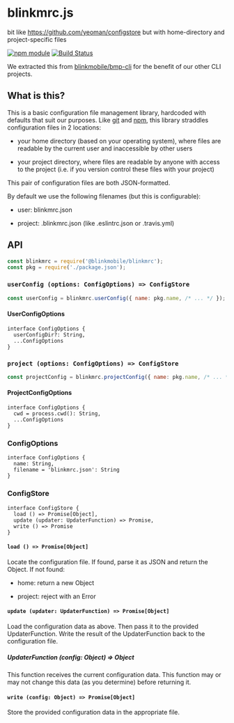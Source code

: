 # blinkmrc.js

bit like https://github.com/yeoman/configstore but with home-directory and project-specific files

[![npm module](https://img.shields.io/npm/v/@blinkmobile/blinkmrc.svg)](https://www.npmjs.com/package/@blinkmobile/blinkmrc)
[![Build Status](https://travis-ci.org/blinkmobile/bmp-cli.svg?branch=master)](https://travis-ci.org/blinkmobile/blinkmrc.js)


We extracted this from [blinkmobile/bmp-cli](https://github.com/blinkmobile/bmp-cli) for the benefit of our other CLI projects.


## What is this?

This is a basic configuration file management library, hardcoded with defaults that suit our purposes. Like [git](http://git-scm.com/) and [npm](https://www.npmjs.com/package/npm), this library straddles configuration files in 2 locations:

- your home directory (based on your operating system), where files are readable by the current user and inaccessible by other users

- your project directory, where files are readable by anyone with access to the project (i.e. if you version control these files with your project)

This pair of configuration files are both JSON-formatted.

By default we use the following filenames (but this is configurable):

- user: blinkmrc.json

- project: .blinkmrc.json (like .eslintrc.json or .travis.yml)


## API

```js
const blinkmrc = require('@blinkmobile/blinkmrc');
const pkg = require('./package.json');
```


### `userConfig (options: ConfigOptions) => ConfigStore`

```js
const userConfig = blinkmrc.userConfig({ name: pkg.name, /* ... */ });
```


#### UserConfigOptions

```
interface ConfigOptions {
  userConfigDir?: String,
  ...ConfigOptions
}
```


### `project (options: ConfigOptions) => ConfigStore`

```js
const projectConfig = blinkmrc.projectConfig({ name: pkg.name, /* ... */ });
```


#### ProjectConfigOptions

```
interface ConfigOptions {
  cwd = process.cwd(): String,
  ...ConfigOptions
}
```




### ConfigOptions

```
interface ConfigOptions {
  name: String,
  filename = 'blinkmrc.json': String
}
```


### ConfigStore

```
interface ConfigStore {
  load () => Promise[Object],
  update (updater: UpdaterFunction) => Promise,
  write () => Promise
}
```


#### `load () => Promise[Object]`

Locate the configuration file.
If found, parse it as JSON and return the Object.
If not found:

- home: return a new Object

- project: reject with an Error


#### `update (updater: UpdaterFunction) => Promise[Object]`

Load the configuration data as above.
Then pass it to the provided UpdaterFunction.
Write the result of the UpdaterFunction back to the configuration file.


##### UpdaterFunction (config: Object) => Object

This function receives the current configuration data.
This function may or may not change this data (as you determine) before returning it.


#### `write (config: Object) => Promise[Object]`

Store the provided configuration data in the appropriate file.
